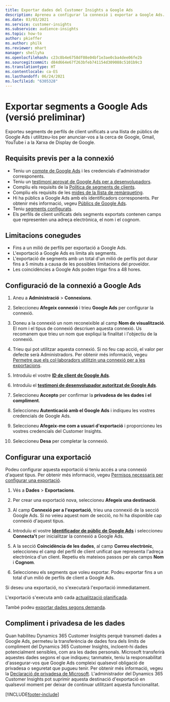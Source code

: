 ```yaml
---
title: Exportar dades del Customer Insights a Google Ads
description: Apreneu a configurar la connexió i exportar a Google Ads.
ms.date: 03/03/2021
ms.service: customer-insights
ms.subservice: audience-insights
ms.topic: how-to
author: pkieffer
ms.author: philk
ms.reviewer: mhart
manager: shellyha
ms.openlocfilehash: c23c8b4e6758df08e04bf1e3ae0cba4dee06fe2b
ms.sourcegitcommit: d84d664e67f263bfeb741154d309088c5101b9c3
ms.translationtype: HT
ms.contentlocale: ca-ES
ms.lasthandoff: 06/24/2021
ms.locfileid: "6305328"
---
```

# <a name="export-segments-to-google-ads-preview"></a>Exportar segments a Google Ads (versió preliminar)

Exporteu segments de perfils de client unificats a una llista de públics de Google Ads i utilitzeu-los per anunciar-vos a la cerca de Google, Gmail, YouTube i a la Xarxa de Display de Google. 

## <a name="prerequisites-for-connection"></a>Requisits previs per a la connexió

-   Teniu un [compte de Google Ads](https://ads.google.com/) i les credencials d'administrador corresponents.
-   Teniu un [testimoni aprovat de Google Ads per a desenvolupadors](https://developers.google.com/google-ads/api/docs/first-call/dev-token). 
-   Compliu els requisits de la [Política de segments de clients](https://support.google.com/adspolicy/answer/6299717).
-   Compliu els requisits de les [mides de la llista de remàrqueting](https://support.google.com/google-ads/answer/7558048).
-   Hi ha públics a Google Ads amb els identificadors corresponents. Per obtenir més informació, vegeu [Públics de Google Ads](https://support.google.com/google-ads/answer/7558048?hl=en#:~:text=Audience%20lists%20is%20a%20section,Display%20Network%20through%20remarketing%20campaigns.).
-   Teniu [segments configurats](segments.md).
-   Els perfils de client unificats dels segments exportats contenen camps que representen una adreça electrònica, el nom i el cognom.

## <a name="known-limitations"></a>Limitacions conegudes

- Fins a un milió de perfils per exportació a Google Ads.
- L'exportació a Google Ads es limita als segments.
- L'exportació de segments amb un total d'un milió de perfils pot durar fins a 5 minuts a causa de les possibles limitacions del proveïdor. 
- Les coincidències a Google Ads poden trigar fins a 48 hores.

## <a name="set-up-connection-to-google-ads"></a>Configuració de la connexió a Google Ads

1. Aneu a **Administració** > **Connexions**.

1. Seleccioneu **Afegeix connexió** i trieu **Google Ads** per configurar la connexió.

1. Doneu a la connexió un nom reconeixible al camp **Nom de visualització**. El nom i el tipus de connexió descriuen aquesta connexió. Us recomanem que trieu un nom que expliqui la finalitat i l'objectiu de la connexió.

1. Trieu qui pot utilitzar aquesta connexió. Si no feu cap acció, el valor per defecte serà Administradors. Per obtenir més informació, vegeu [Permetre que els col·laboradors utilitzin una connexió per a les exportacions](connections.md#allow-contributors-to-use-a-connection-for-exports).

1. Introduïu el vostre **[ID de client de Google Ads](https://support.google.com/google-ads/answer/1704344)**.

1. Introduïu el **[testimoni de desenvolupador autoritzat de Google Ads](https://developers.google.com/google-ads/api/docs/first-call/dev-token)**.

1. Seleccioneu **Accepto** per confirmar la **privadesa de les dades i el compliment**.

1. Seleccioneu **Autenticació amb el Google Ads** i indiqueu les vostres credencials de Google Ads.

1. Seleccioneu **Afegeix-me com a usuari d'exportació** i proporcioneu les vostres credencials del Customer Insights.

1. Seleccioneu **Desa** per completar la connexió. 

## <a name="configure-an-export"></a>Configurar una exportació

Podeu configurar aquesta exportació si teniu accés a una connexió d'aquest tipus. Per obtenir més informació, vegeu [Permisos necessaris per configurar una exportació](export-destinations.md#set-up-a-new-export).

1. Vés a **Dades** > **Exportacions**.

1. Per crear una exportació nova, seleccioneu **Afegeix una destinació**.

1. Al camp **Connexió per a l'exportació**, trieu una connexió de la secció Google Ads. Si no veieu aquest nom de secció, no hi ha disponible cap connexió d'aquest tipus.

1. Introduïu el vostre **[Identificador de públic de Google Ads](https://support.google.com/google-ads/answer/7558048?hl=en#:~:text=Audience%20lists%20is%20a%20section,Display%20Network%20through%20remarketing%20campaigns.)** i seleccioneu **Connecta't** per inicialitzar la connexió a Google Ads.

1. A la secció **Coincidència de les dades**, al camp **Correu electrònic**, seleccioneu el camp del perfil de client unificat que representa l'adreça electrònica d'un client. Repetiu els mateixos passos per als camps **Nom** i **Cognom**.

1. Seleccioneu els segments que voleu exportar. Podeu exportar fins a un total d'un milió de perfils de client a Google Ads.

Si deseu una exportació, no s'executarà l'exportació immediatament.

L'exportació s'executa amb cada [actualització planificada](system.md#schedule-tab). 

També podeu [exportar dades segons demanda](export-destinations.md#run-exports-on-demand). 

## <a name="data-privacy-and-compliance"></a>Compliment i privadesa de les dades

Quan habiliteu Dynamics 365 Customer Insights perquè transmeti dades a Google Ads, permeteu la transferència de dades fora dels límits de compliment del Dynamics 365 Customer Insights, incloent-hi dades potencialment sensibles, com ara les dades personals. Microsoft transferirà aquestes dades segons el que indiqueu; tanmateix, teniu la responsabilitat d'assegurar-vos que Google Ads compleixi qualsevol obligació de privadesa o seguretat que pugueu tenir. Per obtenir més informació, vegeu la [Declaració de privadesa de Microsoft](https://go.microsoft.com/fwlink/?linkid=396732).
L'administrador del Dynamics 365 Customer Insights pot suprimir aquesta destinació d'exportació en qualsevol moment per deixar de continuar utilitzant aquesta funcionalitat.


[!INCLUDE[footer-include](../includes/footer-banner.md)]
